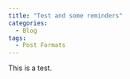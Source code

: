 ```yaml
---
title: "Test and some reminders"
categories:
  - Blog
tags:
  - Post Formats
---
```


This is a test.
